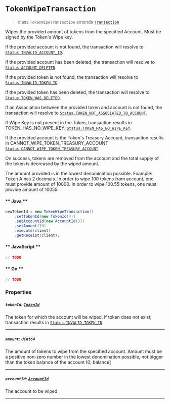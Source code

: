 # `TokenWipeTransaction`

> class `TokenWipeTransaction` extends [`Transaction`](reference/Transaction.md)

Wipes the provided amount of tokens from the specified Account. Must be signed by the Token's Wipe key.

If the provided account is not found, the transaction will resolve to
[`Status.INVALID_ACCOUNT_ID`](reference/Status.md#INVALID_ACCOUNT_ID).

If the provided account has been deleted, the transaction will resolve to
[`Status.ACCOUNT_DELETED`](reference/Status.md#ACCOUNT_DELETED).

If the provided token is not found, the transaction will resolve to
[`Status.INVALID_TOKEN_ID`](reference/Status.md#INVALID_TOKEN_ID).

If the provided token has been deleted, the transaction will resolve to
[`Status.TOKEN_WAS_DELETED`](reference/Status.md#TOKEN_WAS_DELETED).

If an Association between the provided token and account is not found, the transaction will resolve to
[`Status.TOKEN_NOT_ASSOCIATED_TO_ACCOUNT`](reference/Status.md#TOKEN_NOT_ASSOCIATED_TO_ACCOUNT).

If Wipe Key is not present in the Token, transaction results in TOKEN_HAS_NO_WIPE_KEY.
[`Status.TOKEN_HAS_NO_WIPE_KEY`](reference/Status.md#TOKEN_HAS_NO_WIPE_KEY).

If the provided account is the Token's Treasury Account, transaction results in CANNOT_WIPE_TOKEN_TREASURY_ACCOUNT
[`Status.CANNOT_WIPE_TOKEN_TREASURY_ACCOUNT`](reference/Status.md#CANNOT_WIPE_TOKEN_TREASURY_ACCOUNT).

On success, tokens are removed from the account and the total supply of the token is decreased by the wiped amount.

The amount provided is in the lowest denomination possible. Example:
Token A has 2 decimals. In order to wipe 100 tokens from account, one must provide amount of 10000. In order to wipe
100.55 tokens, one must provide amount of 10055.

<!-- tabs:start -->

#### ** Java **

```java
newTokenId = new TokenWipeTransaction()
    .setTokenId(new TokenId(4))
    .setAccountId(new AccountId(3))
    .setAmount(10)
    .execute(client)
    .getReceipt(client);
```

#### ** JavaScript **

```js
// TODO
```

#### ** Go **

```go
// TODO
```

<!-- tabs:end -->

### Properties

##### `tokenId`: [`TokenId`](reference/token/TokenId.md)

The token for which the account will be wiped. If token does not exist, transaction results in
[`Status.INVALID_TOKEN_ID`](reference/Status.md#INVALID_TOKEN_ID).

---

##### `amount`: `Uint64`

The amount of tokens to wipe from the specified account. Amount must be a positive non-zero number in the lowest
denomination possible, not bigger than the token balance of the account (0; balance]

---

##### `accountId`: [`AccountId`](reference/cryptocurrency/AccountId.md)

The account to be wiped

---
